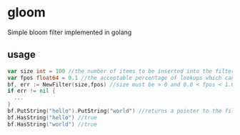 # gloom
Simple bloom filter implemented in golang

## usage

 ```go
 var size int = 100 //the number of items to be inserted into the filter
 var fpos float64 = 0.1 //the acceptable percentage of lookups which can return a false positive
 bf, err := NewFilter(size,fpos) //size must be > 0 and 0.0 < fpos < 1.0
 if err != nil {
   ...
 }
 bf.PutString("hello").PutString("world") //returns a pointer to the filter object
 bf.HasString("hello") //true
 bf.HasString("world") //true
 ```

